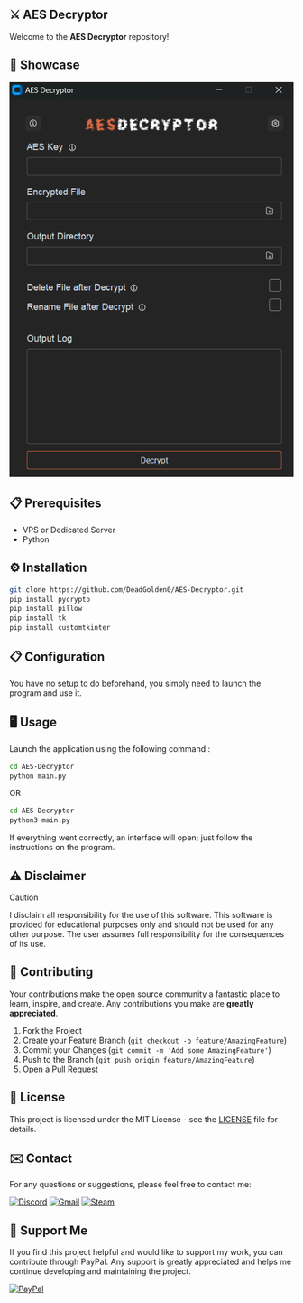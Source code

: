 ## ⚔️ AES Decryptor

Welcome to the **AES Decryptor** repository!

## 🚀 Showcase

![Show1](https://github.com/DeadGolden0/AES-Decryptor/blob/main/assets/aes-decryptor-showcase.png)

## 📋 Prerequisites

- VPS or Dedicated Server
- Python

## ⚙️ Installation

```bash
git clone https://github.com/DeadGolden0/AES-Decryptor.git
pip install pycrypto
pip install pillow
pip install tk
pip install customtkinter
```

## 📋 Configuration

You have no setup to do beforehand, you simply need to launch the program and use it.

## 🖥️ Usage

Launch the application using the following command : 

```bash
cd AES-Decryptor
python main.py
```
OR
```bash
cd AES-Decryptor
python3 main.py
```

If everything went correctly, an interface will open; just follow the instructions on the program.

## ⚠️ Disclaimer
> [!CAUTION]
> I disclaim all responsibility for the use of this software. This software is provided for educational purposes only and should not be used for any other purpose. The user assumes full responsibility for the consequences of its use.

## 🤝 Contributing

Your contributions make the open source community a fantastic place to learn, inspire, and create. Any contributions you make are **greatly appreciated**.

1. Fork the Project
2. Create your Feature Branch (`git checkout -b feature/AmazingFeature`)
3. Commit your Changes (`git commit -m 'Add some AmazingFeature'`)
4. Push to the Branch (`git push origin feature/AmazingFeature`)
5. Open a Pull Request

## 📝 License

This project is licensed under the MIT License - see the [LICENSE](LICENSE) file for details.

## ✉️ Contact

For any questions or suggestions, please feel free to contact me:

[![Discord](https://img.shields.io/badge/Discord-%235865F2.svg?style=for-the-badge&logo=discord&logoColor=white)](https://discord.gg/w92W7XR9Yg)
[![Gmail](https://img.shields.io/badge/Gmail-D14836?style=for-the-badge&logo=gmail&logoColor=white)](mailto:deadgolden9122@gmail.com)
[![Steam](https://img.shields.io/badge/steam-%23000000.svg?style=for-the-badge&logo=steam&logoColor=white)](https://steamcommunity.com/id/DeAdGoLdEn/)

## 💖 Support Me

If you find this project helpful and would like to support my work, you can contribute through PayPal. Any support is greatly appreciated and helps me continue developing and maintaining the project.

[![PayPal](https://img.shields.io/badge/PayPal-00457C?style=for-the-badge&logo=paypal&logoColor=white)](https://paypal.me/DeadGolden0)

 
